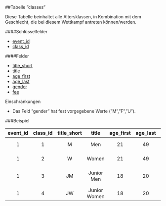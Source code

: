 ##Tabelle ”classes” 

Diese Tabelle beinhaltet alle Altersklassen, in Kombination mit dem Geschlecht, die bei diesem Wettkampf antreten können/werden.

####Schlüsselfelder

* [event_id]
* [class_id]

####Felder

* [title_short]
* [title]
* [age_first]
* [age_last]
* [gender]
* [fee]

Einschränkungen

* Das Feld ”gender” hat fest vorgegebene Werte (”M”,”F”,”U”).

###Beispiel

event_id|class_id|title_short|title|age_first|age_last|gender|fee|Bemerkung
:------:|:------:|:---------:|:---:|:-------:|:------:|:----:|:-:|:---
1|1|M|Men|21|49|M|15.00|International Herren 
1|2|W|Women|21|49|F|15.00|International Frauen
1|3|JM|Junior Men|18|20|M|10.00|International Junioren (männlich)
1|4|JW|Junior Women|18|20|F|10.00|International Juniorinnen


[event_id]:kapitel_07.md
[class_id]:kapitel_07.md
[title_short]:kapitel_07.md
[title]:kapitel_07.md
[age_first]:kapitel_07.md
[age_last]:kapitel_07.md
[gender]:kapitel_07.md
[fee]:kapitel_07.md
